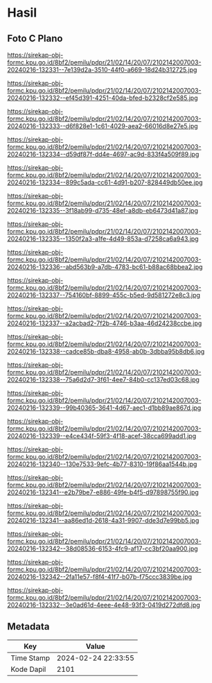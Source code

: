 # Hasil

## Foto C Plano

https://sirekap-obj-formc.kpu.go.id/8bf2/pemilu/pdpr/21/02/14/20/07/2102142007003-20240216-132331--7e139d2a-3510-44f0-a669-18d24b312725.jpg

https://sirekap-obj-formc.kpu.go.id/8bf2/pemilu/pdpr/21/02/14/20/07/2102142007003-20240216-132332--ef45d391-4251-40da-bfed-b2328cf2e585.jpg

https://sirekap-obj-formc.kpu.go.id/8bf2/pemilu/pdpr/21/02/14/20/07/2102142007003-20240216-132333--d6f828e1-1c61-4029-aea2-66016d8e27e5.jpg

https://sirekap-obj-formc.kpu.go.id/8bf2/pemilu/pdpr/21/02/14/20/07/2102142007003-20240216-132334--d59df87f-dd4e-4697-ac9d-833f4a509f89.jpg

https://sirekap-obj-formc.kpu.go.id/8bf2/pemilu/pdpr/21/02/14/20/07/2102142007003-20240216-132334--899c5ada-cc61-4d91-b207-828449db50ee.jpg

https://sirekap-obj-formc.kpu.go.id/8bf2/pemilu/pdpr/21/02/14/20/07/2102142007003-20240216-132335--3f18ab99-d735-48ef-a8db-eb6473d41a87.jpg

https://sirekap-obj-formc.kpu.go.id/8bf2/pemilu/pdpr/21/02/14/20/07/2102142007003-20240216-132335--1350f2a3-a1fe-4d49-853a-d7258ca6a943.jpg

https://sirekap-obj-formc.kpu.go.id/8bf2/pemilu/pdpr/21/02/14/20/07/2102142007003-20240216-132336--abd563b9-a7db-4783-bc61-b88ac68bbea2.jpg

https://sirekap-obj-formc.kpu.go.id/8bf2/pemilu/pdpr/21/02/14/20/07/2102142007003-20240216-132337--754160bf-8899-455c-b5ed-9d581272e8c3.jpg

https://sirekap-obj-formc.kpu.go.id/8bf2/pemilu/pdpr/21/02/14/20/07/2102142007003-20240216-132337--a2acbad2-7f2b-4746-b3aa-46d24238ccbe.jpg

https://sirekap-obj-formc.kpu.go.id/8bf2/pemilu/pdpr/21/02/14/20/07/2102142007003-20240216-132338--cadce85b-dba8-4958-ab0b-3dbba95b8db6.jpg

https://sirekap-obj-formc.kpu.go.id/8bf2/pemilu/pdpr/21/02/14/20/07/2102142007003-20240216-132338--75a6d2d7-3f61-4ee7-84b0-cc137ed03c68.jpg

https://sirekap-obj-formc.kpu.go.id/8bf2/pemilu/pdpr/21/02/14/20/07/2102142007003-20240216-132339--99b40365-3641-4d67-aec1-d1bb89ae867d.jpg

https://sirekap-obj-formc.kpu.go.id/8bf2/pemilu/pdpr/21/02/14/20/07/2102142007003-20240216-132339--e4ce434f-59f3-4f18-acef-38cca699add1.jpg

https://sirekap-obj-formc.kpu.go.id/8bf2/pemilu/pdpr/21/02/14/20/07/2102142007003-20240216-132340--130e7533-9efc-4b77-8310-19f86aa1544b.jpg

https://sirekap-obj-formc.kpu.go.id/8bf2/pemilu/pdpr/21/02/14/20/07/2102142007003-20240216-132341--e2b79be7-e886-49fe-b4f5-d97898755f90.jpg

https://sirekap-obj-formc.kpu.go.id/8bf2/pemilu/pdpr/21/02/14/20/07/2102142007003-20240216-132341--aa86ed1d-2618-4a31-9907-dde3d7e99bb5.jpg

https://sirekap-obj-formc.kpu.go.id/8bf2/pemilu/pdpr/21/02/14/20/07/2102142007003-20240216-132342--38d08536-6153-4fc9-af17-cc3bf20aa900.jpg

https://sirekap-obj-formc.kpu.go.id/8bf2/pemilu/pdpr/21/02/14/20/07/2102142007003-20240216-132342--2fa11e57-f8f4-41f7-b07b-f75ccc3839be.jpg

https://sirekap-obj-formc.kpu.go.id/8bf2/pemilu/pdpr/21/02/14/20/07/2102142007003-20240216-132332--3e0ad61d-4eee-4e48-93f3-0419d272dfd8.jpg


## Metadata

| Key        | Value               |
| ---------- | ------------------- |
| Time Stamp | 2024-02-24 22:33:55 |
| Kode Dapil | 2101                |



